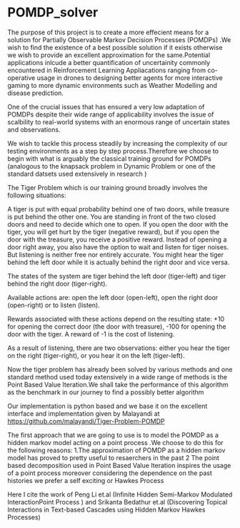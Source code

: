 # POMDP_solver
The purpose of this project is to create a more effecient means for a  solution for Partially Observable Markov Decision Processes (POMDPs) .We wish to find the existence of a best possible solution if it exists otherwise we wish to provide an excellent approximation for the same.Potential applications inlcude a better quantification of uncertainity commonly encountered in Reinforcement Learning Appliacations ranging from co-operative usage in drones to designing better agents for more interactive gaming to more dynamic environments such as Weather Modelling and disease prediction.

One of the crucial issues that has ensured a very low adaptation of POMDPs despite their wide range of applicability involves the issue of scalbility to real-world systems with an enormous range of uncertain states and observations.

We wish to tackle this process steadily by increasing the complexity of our testing environments as a step by step process.Therefore we choose to begin with what is arguably the classical training ground for POMDPs (analogous to the knapsack problem in Dynamic Problem or one of the standard datsets used extensively in research )

The Tiger Problem which is our training ground broadly involves the following situations:

A tiger is put with equal probability behind one of two doors, while treasure is put behind the other one. You are standing in front of the two closed doors and need to decide which one to open. If you open the door with the tiger, you will get hurt by the tiger (negative reward), but if you open the door with the treasure, you receive a positive reward. Instead of opening a door right away, you also have the option to wait and listen for tiger noises. But listening is neither free nor entirely accurate. You might hear the tiger behind the left door while it is actually behind the right door and vice versa.

The states of the system are tiger behind the left door (tiger-left) and tiger behind the right door (tiger-right).

Available actions are: open the left door (open-left), open the right door (open-right) or to listen (listen).

Rewards associated with these actions depend on the resulting state: +10 for opening the correct door (the door with treasure), -100 for opening the door with the tiger. A reward of -1 is the cost of listening.

As a result of listening, there are two observations: either you hear the tiger on the right (tiger-right), or you hear it on the left (tiger-left). 

Now the tiger problem has already been solved by various methods and one standard method used today extensively in a wide range of methods is the Point Based Value Iteration.We shall take the performance of this algorithm as the benchmark in our journey to find a possibly better algorithm 

Our implementation is python based and we base it on the excellent  interface and implementation given by Malayandi at https://github.com/malayandi/Tiger-Problem-POMDP

The first approach that we are going to use is to model the POMDP as a hidden markov model acting on a point process .We choose to do this for the following reasons:
1.The approximation of POMDP as a hidden markov model has proved to pretty useful to resaerchers in the past
2 The point based decomposition used in Point Based Value Iteration inspires the usage of a point process moreover considering the dependence on the past histories we prefer a self exciting or Hawkes Process

Here I cite the work of Peng Li et.al (Infinite Hidden Semi-Markov Modulated InteractionPoint Process ) and Srikanta Bedathur et.al (Discovering Topical Interactions in Text-based Cascades using Hidden Markov Hawkes Processes)



